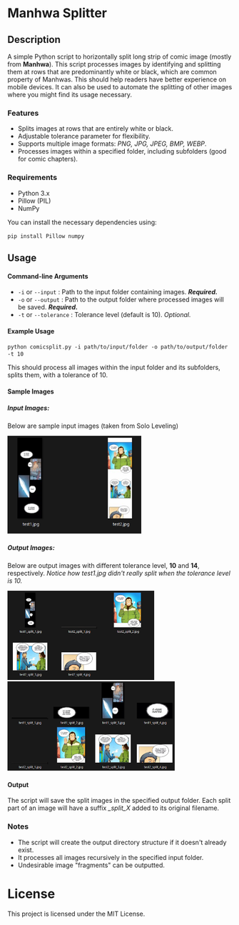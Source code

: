 #  Manhwa Splitter
## Description
A simple Python script to horizontally split long strip of comic image (mostly from **Manhwa**). This script processes images by identifying and splitting them at rows that are predominantly white or black, which are common property of Manhwas. This should help readers have better experience on mobile devices. It can also be used to automate the splitting of other images where you might find its usage necessary.

### Features
* Splits images at rows that are entirely white or black.
* Adjustable tolerance parameter for flexibility.
* Supports multiple image formats: *PNG, JPG, JPEG, BMP, WEBP*.
* Processes images within a specified folder, including subfolders (good for comic chapters).

### Requirements
* Python 3.x
* Pillow (PIL)
* NumPy

You can install the necessary dependencies using:
```
pip install Pillow numpy
```
## Usage
#### Command-line Arguments
* `-i` or `--input` : Path to the input folder containing images. ***Required.***
* `-o` or `--output` : Path to the output folder where processed images will be saved. ***Required.***
* `-t` or `--tolerance` : Tolerance level (default is 10). *Optional.*

#### Example Usage
```
python comicsplit.py -i path/to/input/folder -o path/to/output/folder -t 10
```
This should process all images within the input folder and its subfolders, splits them, with a tolerance of 10.
#### Sample Images
##### *Input Images:*
Below are sample input images (taken from Solo Leveling)

<img src="images/input.png" alt="Sample input images" width="300" />

##### *Output Images:*
Below are output images with different tolerance level, **10** and **14**, respectively. *Notice how test1.jpg didn't really split when the tolerance level is 10.*

<img src="images/output_tolerance_10.png" alt="Output images with tolerance level of 1" height="200" /> <img src="images/output_tolerance_14.png" alt="Output images with tolerance level of 14" height="200" />



#### Output
The script will save the split images in the specified output folder. Each split part of an image will have a suffix *_split_X* added to its original filename.

### Notes
* The script will create the output directory structure if it doesn't already exist.
* It processes all images recursively in the specified input folder.
* Undesirable image "fragments" can be outputted.

# License
This project is licensed under the MIT License.
